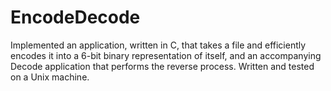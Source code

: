 # EncodeDecode
Implemented an application, written in C, that takes a file and efficiently encodes it into a 6-bit binary representation of itself, and an accompanying Decode application that performs the reverse process. Written and tested on a Unix machine.
